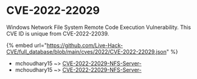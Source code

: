 # CVE-2022-22029

Windows Network File System Remote Code Execution Vulnerability. This CVE ID is unique from CVE-2022-22039.

{% embed url="https://github.com/Live-Hack-CVE/full_database/blob/main/cves/2022/CVE-2022-22029.json" %}


* mchoudhary15 ~> [CVE-2022-22029-NFS-Server-](https://www.alice-snow.ru/2022/database/cve-2022-22029/cve-2022-22029-nfs-server--mchoudhary15)
* mchoudhary15 ~> [CVE-2022-22029-NFS-Server-](https://www.alice-snow.ru/2022/database/cve-2022-22029/cve-2022-22029-nfs-server--mchoudhary15)